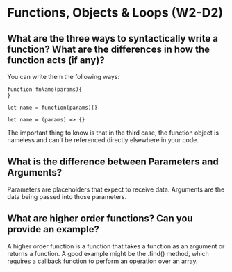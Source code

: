 # Functions, Objects & Loops (W2-D2)

## What are the three ways to syntactically write a function? What are the differences in how the function acts (if any)?

You can write them the following ways:

```
function fnName(params){
}

let name = function(params){}

let name = (params) => {}
```

The important thing to know is that in the third case, the function object is nameless and can't be referenced directly elsewhere in your code.

## What is the difference between Parameters and Arguments?

Parameters are placeholders that expect to receive data. Arguments are the data being passed into those parameters.

## What are higher order functions? Can you provide an example?

A higher order function is a function that takes a function as an argument or returns a function. A good example might be the .find() method, which requires a callback function to perform an operation over an array.